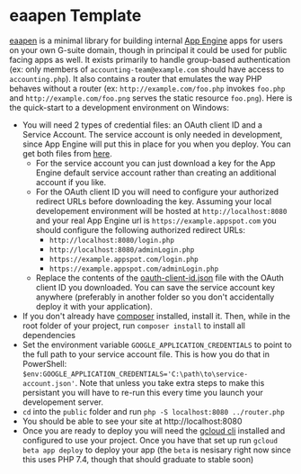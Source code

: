 # eaapen Template
[eaapen](https://github.com/9072997/eaapen) is a minimal library for building internal [App Engine](https://cloud.google.com/appengine) apps for users on your own G-suite domain, though in principal it could be used for public facing apps as well. It exists primarily to handle group-based authentication (ex: only members of `accounting-team@example.com` should have access to `accounting.php`). It also contains a router that emulates the way PHP behaves without a router (ex: `http://example.com/foo.php` invokes `foo.php` and `http://example.com/foo.png` serves the static resource `foo.png`). Here is the quick-start to a development environment on Windows:
* You will need 2 types of credential files: an OAuth client ID and a Service Account. The service account is only needed in development, since App Engine will put this in place for you when you deploy. You can get both files from [here](https://console.cloud.google.com/apis/credentials).
   * For the service account you can just download a key for the App Engine default service account rather than creating an additional account if you like.
   * For the OAuth client ID you will need to configure your authorized redirect URLs before downloading the key. Assuming your local developement environment will be hosted at `http://localhost:8080` and your real App Engine url is `https://example.appspot.com` you should configure the following authorized redirect URLs:
     * `http://localhost:8080/login.php`
     * `http://localhost:8080/adminLogin.php`
     * `https://example.appspot.com/login.php`
     * `https://example.appspot.com/adminLogin.php`
  * Replace the contents of the [oauth-client-id.json](oauth-client-id.json) file with the OAuth client ID you downloaded. You can save the service account key anywhere (preferably in another folder so you don't accidentally deploy it with your application).
* If you don't already have [composer](https://getcomposer.org/) installed, install it. Then, while in the root folder of your project, run `composer install` to install all dependencies
* Set the environment variable `GOOGLE_APPLICATION_CREDENTIALS` to point to the full path to your service account file. This is how you do that in PowerShell: `$env:GOOGLE_APPLICATION_CREDENTIALS='C:\path\to\service-account.json'`. Note that unless you take extra steps to make this persistant you will have to re-run this every time you launch your developement server.
* `cd` into the `public` folder and run `php -S localhost:8080 ../router.php`
* You should be able to see your site at http://localhost:8080
* Once you are ready to deploy you will need the [gcloud cli](https://cloud.google.com/sdk/gcloud) installed and configured to use your project. Once you have that set up run `gcloud beta app deploy` to deploy your app (the `beta` is nesisary right now since this uses PHP 7.4, though that should graduate to stable soon)
